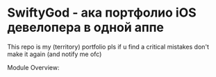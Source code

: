 # SwiftyGod - ака портфолио iOS девелопера в одной аппе
This repo is my (territory) portfolio pls if u find a critical mistakes don't make it again (and notify me ofc)

Module Overview:
